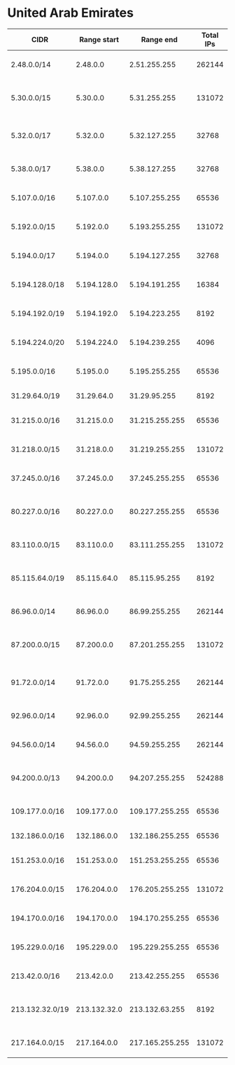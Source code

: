 # United Arab Emirates

CIDR               | Range start     | Range end       | Total IPs  | Assign date | Owner
------------------ | --------------- | --------------- | ---------- | ----------- | -----
2.48.0.0/14        | 2.48.0.0        | 2.51.255.255    | 262144     | 2010-05-28  | Emirates Telecommunications Corporation
5.30.0.0/15        | 5.30.0.0        | 5.31.255.255    | 131072     | 2012-05-09  | Emirates Integrated Telecommunications Company PJSC (EITC-DU)
5.32.0.0/17        | 5.32.0.0        | 5.32.127.255    | 32768      | 2012-05-09  | Emirates Integrated Telecommunications Company PJSC (EITC-DU)
5.38.0.0/17        | 5.38.0.0        | 5.38.127.255    | 32768      | 2012-05-14  | Emirates Telecommunications Corporation
5.107.0.0/16       | 5.107.0.0       | 5.107.255.255   | 65536      | 2012-06-29  | Emirates Telecommunications Corporation
5.192.0.0/15       | 5.192.0.0       | 5.193.255.255   | 131072     | 2012-08-22  | Emirates Telecommunications Corporation
5.194.0.0/17       | 5.194.0.0       | 5.194.127.255   | 32768      | 2012-08-22  | Emirates Telecommunications Corporation
5.194.128.0/18     | 5.194.128.0     | 5.194.191.255   | 16384      | 2012-08-22  | Emirates Telecommunications Corporation
5.194.192.0/19     | 5.194.192.0     | 5.194.223.255   | 8192       | 2012-08-22  | Emirates Telecommunications Corporation
5.194.224.0/20     | 5.194.224.0     | 5.194.239.255   | 4096       | 2012-08-22  | Emirates Telecommunications Corporation
5.195.0.0/16       | 5.195.0.0       | 5.195.255.255   | 65536      | 2012-08-22  | Emirates Telecommunications Corporation
31.29.64.0/19      | 31.29.64.0      | 31.29.95.255    | 8192       | 2011-03-08  | Higher Colleges of Technology
31.215.0.0/16      | 31.215.0.0      | 31.215.255.255  | 65536      | 2011-05-06  | Emirates Telecommunications Corporation
31.218.0.0/15      | 31.218.0.0      | 31.219.255.255  | 131072     | 2011-05-10  | Emirates Telecommunications Corporation
37.245.0.0/16      | 37.245.0.0      | 37.245.255.255  | 65536      | 2012-04-16  | Emirates Telecommunications Corporation
80.227.0.0/16      | 80.227.0.0      | 80.227.255.255  | 65536      | 2001-12-14  | Emirates Integrated Telecommunications Company PJSC (EITC-DU)
83.110.0.0/15      | 83.110.0.0      | 83.111.255.255  | 131072     | 2004-01-20  | Emirates Telecommunications Corporation
85.115.64.0/19     | 85.115.64.0     | 85.115.95.255   | 8192       | 2005-03-01  | Thuraya Telecommunications Private Joint-Stock Company
86.96.0.0/14       | 86.96.0.0       | 86.99.255.255   | 262144     | 2005-04-20  | Emirates Telecommunications Corporation
87.200.0.0/15      | 87.200.0.0      | 87.201.255.255  | 131072     | 2005-06-06  | Emirates Integrated Telecommunications Company PJSC (EITC-DU)
91.72.0.0/14       | 91.72.0.0       | 91.75.255.255   | 262144     | 2006-08-15  | Emirates Integrated Telecommunications Company PJSC (EITC-DU)
92.96.0.0/14       | 92.96.0.0       | 92.99.255.255   | 262144     | 2007-09-26  | Emirates Telecommunications Corporation
94.56.0.0/14       | 94.56.0.0       | 94.59.255.255   | 262144     | 2008-06-12  | Emirates Telecommunications Corporation
94.200.0.0/13      | 94.200.0.0      | 94.207.255.255  | 524288     | 2008-07-17  | Emirates Integrated Telecommunications Company PJSC (EITC-DU)
109.177.0.0/16     | 109.177.0.0     | 109.177.255.255 | 65536      | 2012-09-07  | Emirates Telecommunications Corporation
132.186.0.0/16     | 132.186.0.0     | 132.186.255.255 | 65536      | 1989-03-09  | 
151.253.0.0/16     | 151.253.0.0     | 151.253.255.255 | 65536      | 2012-08-22  | Emirates Telecommunications Corporation
176.204.0.0/15     | 176.204.0.0     | 176.205.255.255 | 131072     | 2011-08-10  | Emirates Telecommunications Corporation
194.170.0.0/16     | 194.170.0.0     | 194.170.255.255 | 65536      | 1995-09-18  | Emirates Telecommunications Corporation
195.229.0.0/16     | 195.229.0.0     | 195.229.255.255 | 65536      | 1997-11-25  | Emirates Telecommunications Corporation
213.42.0.0/16      | 213.42.0.0      | 213.42.255.255  | 65536      | 1999-09-29  | Emirates Telecommunications Corporation
213.132.32.0/19    | 213.132.32.0    | 213.132.63.255  | 8192       | 2000-10-12  | Emirates Integrated Telecommunications Company PJSC (EITC-DU)
217.164.0.0/15     | 217.164.0.0     | 217.165.255.255 | 131072     | 2001-04-05  | Emirates Telecommunications Corporation
